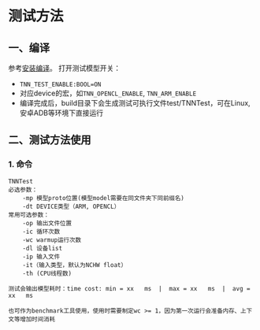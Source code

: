 # 测试方法

## 一、编译
参考[安装编译](./compile.md)。
打开测试模型开关：  
* `TNN_TEST_ENABLE:BOOL=ON`  
* 对应device的宏，如`TNN_OPENCL_ENABLE`, `TNN_ARM_ENABLE`
* 编译完成后，build目录下会生成测试可执行文件test/TNNTest，可在Linux, 安卓ADB等环境下直接运行

## 二、测试方法使用
### 1. 命令
```
TNNTest
必选参数：
    -mp 模型proto位置(模型model需要在同文件夹下同前缀名)
    -dt DEVICE类型（ARM, OPENCL）
常用可选参数：
    -op 输出文件位置   
    -ic 循环次数  
    -wc warmup运行次数
    -dl 设备list
    -ip 输入文件
    -it（输入类型，默认为NCHW float）
    -th (CPU线程数)  

测试会输出模型耗时：time cost: min = xx   ms  |  max = xx   ms  |  avg = xx   ms

也可作为benchmark工具使用，使用时需要制定wc >= 1，因为第一次运行会准备内存、上下文等增加时间消耗
